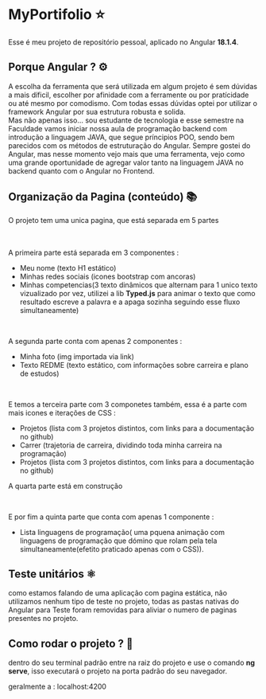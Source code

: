 # MyPortifolio ⭐

Esse é meu projeto de repositório pessoal, aplicado no Angular **18.1.4**.

## Porque Angular ? ⚙️

A escolha da ferramenta que será utilizada em algum projeto é sem dúvidas a mais díficil, escolher por afinidade com a ferramente ou por pratícidade ou até mesmo por comodismo. Com todas essas dúvidas optei por utilizar o framework Angular por sua estrutura robusta e solida.<br> Mas não apenas isso... sou estudante de tecnologia e esse semestre na Faculdade vamos iniciar nossa aula de programação backend com introdução a linguagem JAVA, que segue príncipios POO, sendo bem parecidos com os métodos de estruturação do Angular. Sempre gostei do Angular, mas nesse momento vejo mais que uma ferramenta, vejo como uma grande oportunidade de agregar valor tanto na linguagem JAVA no backend quanto com o Angular no Frontend. 

## Organização da Pagina (conteúdo) 📚

O projeto tem uma unica pagina, que está separada em 5 partes 

<br><br> A primeira parte está separada em 3 componentes :<br> 
- Meu nome (texto H1 estático)<br>
- Minhas redes sociais (icones bootstrap com ancoras) <br> 
- Minhas competencias(3 texto dinâmicos que alternam para 1 unico texto vizualizado por vez, utilizei a lib **Typed.js** para animar o texto que como resultado escreve a palavra e a apaga sozinha seguindo esse fluxo simultaneamente)

<br>

A segunda parte conta com apenas 2 componentes :
- Minha foto (img importada via link)
- Texto REDME (texto estático, com informações sobre carreira e plano de estudos)

<br>

E temos a terceira parte com 3 componetes também, essa é a parte com mais icones e iterações de CSS : 
- Projetos (lista com 3 projetos distintos, com links para a documentação no github)
- Carrer (trajetoria de carreira, dividindo toda  minha carreira na programação)
- Projetos (lista com 3 projetos distintos, com links para a documentação no github)

A quarta parte está em construção

<br>

E por fim a quinta parte que conta com apenas 1 componente : 
- Lista linguagens de programação( uma pquena animação com linguagens de programação que dómino que rolam pela tela simultaneamente(efetito praticado apenas com o CSS)).

## Teste unitários ⚛️

como estamos falando de uma aplicação com pagina estática, não utilizamos nenhum tipo de teste no projeto, todas as pastas nativas do Angular para Teste foram removidas para aliviar o numero de paginas presentes no projeto.

## Como rodar o projeto ? 🏁

dentro do seu terminal padrão entre na raiz do projeto e use o comando **ng serve**, isso executará o projeto na porta padrão do seu navegador. <br>

geralmente a : localhost:4200
 

